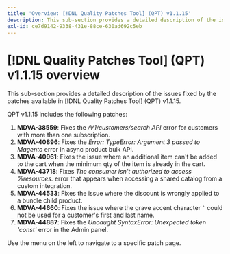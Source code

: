 ```yaml
---
title: 'Overview: [!DNL Quality Patches Tool] (QPT) v1.1.15'
description: This sub-section provides a detailed description of the issues fixed by the patches available in [!DNL Quality Patches Tool] (QPT) v1.1.15.
exl-id: ce7d9142-9338-431e-88ce-630ad692c5eb
---
```

# [!DNL Quality Patches Tool] (QPT) v1.1.15 overview

This sub-section provides a detailed description of the issues fixed by the patches available in [!DNL Quality Patches Tool] (QPT) v1.1.15.

QPT v1.1.15 includes the following patches:

1. **MDVA-38559**: Fixes the */V1/customers/search API* error for customers with more than one subscription.
1. **MDVA-40896**: Fixes the *Error: TypeError: Argument 3 passed to Magento* error in async product bulk API.
1. **MDVA-40961**: Fixes the issue where an additional item can't be added to the cart when the minimum qty of the item is already in the cart.
1. **MDVA-43718**: Fixes *The consumer isn't authorized to access %resources.* error that appears when accessing a shared catalog from a custom integration.
1. **MDVA-44533**: Fixes the issue where the discount is wrongly applied to a bundle child product.
1. **MDVA-44660**: Fixes the issue where the grave accent character ``` ` ``` could not be used for a customer's first and last name.
1. **MDVA-44887**: Fixes the *Uncaught SyntaxError: Unexpected token 'const'* error in the Admin panel.

Use the menu on the left to navigate to a specific patch page.
